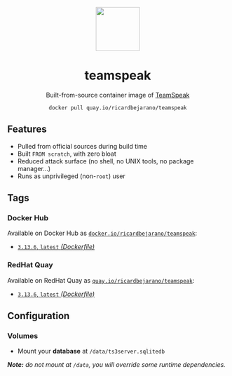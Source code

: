 <div align="center">
	<p><img src="https://emojipedia-us.s3.dualstack.us-west-1.amazonaws.com/thumbs/320/apple/325/headphone_1f3a7.png" width="100px"></p>
	<h1>teamspeak</h1>
	<p>Built-from-source container image of <a href="https://www.teamspeak.com/en/">TeamSpeak</a></p>
	<code>docker pull quay.io/ricardbejarano/teamspeak</code>
</div>


## Features

* Pulled from official sources during build time
* Built `FROM scratch`, with zero bloat
* Reduced attack surface (no shell, no UNIX tools, no package manager...)
* Runs as unprivileged (non-`root`) user


## Tags

### Docker Hub

Available on Docker Hub as [`docker.io/ricardbejarano/teamspeak`](https://hub.docker.com/r/ricardbejarano/teamspeak):

- [`3.13.6`, `latest` *(Dockerfile)*](Dockerfile)

### RedHat Quay

Available on RedHat Quay as [`quay.io/ricardbejarano/teamspeak`](https://quay.io/repository/ricardbejarano/teamspeak):

- [`3.13.6`, `latest` *(Dockerfile)*](Dockerfile)


## Configuration

### Volumes

- Mount your **database** at `/data/ts3server.sqlitedb`

***Note:** do not mount at `/data`, you will override some runtime dependencies.*
